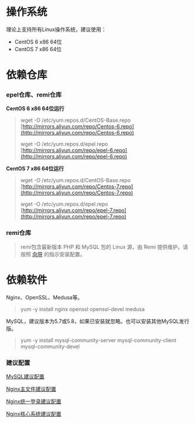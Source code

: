 # 操作系统

理论上支持所有Linux操作系统，建议使用：

* CentOS 6 x86 64位
* CentOS 7 x86 64位

# 依赖仓库

### epel仓库、remi仓库

**CentOS 6 x86 64位运行**

> wget -O /etc/yum.repos.d/CentOS-Base.repo [http://mirrors.aliyun.com/repo/Centos-6.repo](http://mirrors.aliyun.com/repo/Centos-6.repo)
>
> wget -O /etc/yum.repos.d/epel.repo [http://mirrors.aliyun.com/repo/epel-6.repo](http://mirrors.aliyun.com/repo/epel-6.repo)

**CentOS 7 x86 64位运行**

> wget -O /etc/yum.repos.d/CentOS-Base.repo [http://mirrors.aliyun.com/repo/Centos-7.repo](http://mirrors.aliyun.com/repo/Centos-7.repo)
>
> wget -O /etc/yum.repos.d/epel.repo [http://mirrors.aliyun.com/repo/epel-7.repo](http://mirrors.aliyun.com/repo/epel-7.repo)

### **remi仓库**

> remi包含最新版本 PHP 和 MySQL 包的 Linux 源，由 Remi 提供维护。请按照 [向导](https://rpms.remirepo.net/wizard/ "向导") 的指示安装配置。

# 依赖软件

Nginx、OpenSSL、Medusa等。

> yum -y install nginx openssl openssl-devel medusa

MySQL，建议版本为5.7或5.8，如果已安装就忽略。也可以安装其他MySQL发行版。

> yum -y install mysql-community-server mysql-community-client mysql-community-devel

### **建议配置**

[MySQL建议配置](/er-jin-zhi-an-zhuang/zhun-bei-huan-jing/mysqljian-yi-pei-zhi.md)

[Nginx主文件建议配置](/er-jin-zhi-an-zhuang/zhun-bei-huan-jing/nginxjian-yi-pei-zhi/nginxconf.md)

[Nginx统一登录建议配置](/er-jin-zhi-an-zhuang/zhun-bei-huan-jing/nginxjian-yi-pei-zhi/ssoconf.md)

[Nginx核心系统建议配置](/er-jin-zhi-an-zhuang/zhun-bei-huan-jing/nginxjian-yi-pei-zhi/workconf.md)

